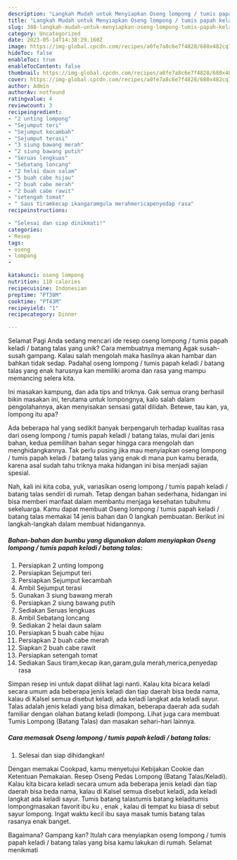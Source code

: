 ```yaml
---
description: "Langkah Mudah untuk Menyiapkan Oseng lompong / tumis papah keladi / batang talas yang Lezat"
title: "Langkah Mudah untuk Menyiapkan Oseng lompong / tumis papah keladi / batang talas yang Lezat"
slug: 388-langkah-mudah-untuk-menyiapkan-oseng-lompong-tumis-papah-keladi-batang-talas-yang-lezat
category: Uncategorized
date: 2023-05-14T14:38:29.160Z
image: https://img-global.cpcdn.com/recipes/a0fe7a8c6e7f4828/680x482cq70/oseng-lompong-tumis-papah-keladi-batang-talas-foto-resep-utama.jpg
hideToc: false
enableToc: true
enableTocContent: false
thumbnail: https://img-global.cpcdn.com/recipes/a0fe7a8c6e7f4828/680x482cq70/oseng-lompong-tumis-papah-keladi-batang-talas-foto-resep-utama.jpg
cover: https://img-global.cpcdn.com/recipes/a0fe7a8c6e7f4828/680x482cq70/oseng-lompong-tumis-papah-keladi-batang-talas-foto-resep-utama.jpg
author: Admin
authorAv: notfound
ratingvalue: 4
reviewcount: 3
recipeingredient:
- "2 unting lompong"
- "Sejumput teri"
- "Sejumput kecambah"
- "Sejumput terasi"
- "3 siung bawang merah"
- "2 siung bawang putih"
- "Seruas lengkuas"
- "Sebatang loncang"
- "2 helai daun salam"
- "5 buah cabe hijau"
- "2 buah cabe merah"
- "2 buah cabe rawit"
- "setengah tomat"
- " Saus tiramkecap ikangaramgula merahmericapenyedap rasa"
recipeinstructions:

- "Selesai dan siap dinikmati!"
categories:
- Resep
tags:
- oseng
- lompong
- 

katakunci: oseng lompong  
nutrition: 110 calories
recipecuisine: Indonesian
preptime: "PT38M"
cooktime: "PT43M"
recipeyield: "1"
recipecategory: Dinner

---
```



Selamat Pagi Anda sedang mencari ide resep oseng lompong / tumis papah keladi / batang talas yang unik? Cara membuatnya memang Agak susah-susah gampang. Kalau salah mengolah maka hasilnya akan hambar dan bahkan tidak sedap. Padahal oseng lompong / tumis papah keladi / batang talas yang enak harusnya kan memiliki aroma dan rasa yang mampu memancing selera kita.


Ini masakan kampung, dan ada tips and triknya. Gak semua orang berhasil bikin masakan ini, terutama untuk lompongnya, kalo salah dalam pengolahannya, akan menyisakan sensasi gatal dilidah. Betewe, tau kan, ya, lompong itu apa?

Ada beberapa hal yang sedikit banyak berpengaruh terhadap kualitas rasa dari oseng lompong / tumis papah keladi / batang talas, mulai dari jenis bahan, kedua pemilihan bahan segar hingga cara mengolah dan menghidangkannya. Tak perlu pusing jika mau menyiapkan oseng lompong / tumis papah keladi / batang talas yang enak di mana pun kamu berada, karena asal sudah tahu triknya maka hidangan ini bisa menjadi sajian spesial.


Nah, kali ini kita coba, yuk, variasikan oseng lompong / tumis papah keladi / batang talas sendiri di rumah. Tetap dengan bahan sederhana, hidangan ini bisa memberi manfaat dalam membantu menjaga kesehatan tubuhmu sekeluarga. Kamu dapat membuat Oseng lompong / tumis papah keladi / batang talas memakai 14 jenis bahan dan 0 langkah pembuatan. Berikut ini langkah-langkah dalam membuat hidangannya.

<!--inarticleads1-->

##### Bahan-bahan dan bumbu yang digunakan dalam menyiapkan Oseng lompong / tumis papah keladi / batang talas:

1. Persiapkan 2 unting lompong
1. Persiapkan Sejumput teri
1. Persiapkan Sejumput kecambah
1. Ambil Sejumput terasi
1. Gunakan 3 siung bawang merah
1. Persiapkan 2 siung bawang putih
1. Sediakan Seruas lengkuas
1. Ambil Sebatang loncang
1. Sediakan 2 helai daun salam
1. Persiapkan 5 buah cabe hijau
1. Persiapkan 2 buah cabe merah
1. Siapkan 2 buah cabe rawit
1. Persiapkan setengah tomat
1. Sediakan  Saus tiram,kecap ikan,garam,gula merah,merica,penyedap rasa


Simpan resep ini untuk dapat dilihat lagi nanti. Kalau kita bicara keladi secara umum ada beberapa jenis keladi dan tiap daerah bisa beda nama, kalau di Kalsel semua disebut keladi, ada keladi langkat ada keladi sayur. Talas adalah jenis keladi yang bisa dimakan, beberapa daerah ada sudah familiar dengan olahan batang keladi (lompong. Lihat juga cara membuat Tumis Lompong (Batang Talas) dan masakan sehari-hari lainnya. 

<!--inarticleads2-->

##### Cara memasak Oseng lompong / tumis papah keladi / batang talas:


1. Selesai dan siap dihidangkan!

Dengan memakai Cookpad, kamu menyetujui Kebijakan Cookie dan Ketentuan Pemakaian. Resep Oseng Pedas Lompong (Batang Talas/Keladi). Kalau kita bicara keladi secara umum ada beberapa jenis keladi dan tiap daerah bisa beda nama, kalau di Kalsel semua disebut keladi, ada keladi langkat ada keladi sayur. Tumis batang talastumis batang keladitumis lompongmasakan favorit ibu ku , enak , kalau di tempat ku biasa di sebut sayur lompong. Ingat waktu kecil ibu saya masak tumis batang talas rasanya enak banget. 

Bagaimana? Gampang kan? Itulah cara menyiapkan oseng lompong / tumis papah keladi / batang talas yang bisa kamu lakukan di rumah. Selamat menikmati
